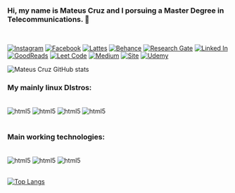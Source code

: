 ### Hi, my name is Mateus Cruz and I porsuing a Master Degree in Telecommunications. 🫶
<br/>

[![Instagram](https://img.shields.io/badge/Instagram-E4405F?style=for-the-badge&logo=instagram&logoColor=white)](https://www.instagram.com/matteuscruz/)
[![Facebook](https://img.shields.io/badge/Facebook-1877F2?style=for-the-badge&logo=facebook&logoColor=white)](https://www.facebook.com/Matteuscruz/)
[![Lattes](https://img.shields.io/badge/Academia-fff?style=for-the-badge&logo=academia&logoColor=black)](http://lattes.cnpq.br/5613080668124303)
[![Behance](https://img.shields.io/badge/-Behance-blue?style=for-the-badge&logo=behance&logoColor=white)]()
[![Research Gate](	https://img.shields.io/badge/Research_Gate-00CCBB.svg?&style=for-the-badge&logo=ResearchGate&logoColor=white)](https://www.researchgate.net/profile/Mateus_Cruz6)
[![Linked In](https://img.shields.io/badge/LinkedIn-0077B5?style=for-the-badge&logo=linkedin&logoColor=white)](https://www.linkedin.com/in/matteuscruz/)
[![GoodReads](https://img.shields.io/badge/Goodreads-372213?style=for-the-badge&logo=goodreads&logoColor=white)](https://www.goodreads.com/user/show/130308663-mateus-cruz)
[![Leet Code](https://img.shields.io/badge/-LeetCode-FFA116?style=for-the-badge&logo=LeetCode&logoColor=black)](https://leetcode.com/matteuscruz/)
[![Medium](https://img.shields.io/badge/Medium-12100E?style=for-the-badge&logo=medium&logoColor=white)](https://medium.com/@mateusraimundodacruz)
[![Site](https://img.shields.io/badge/website-000000?style=for-the-badge&logo=About.me&logoColor=white)](https://www.uaiot.tk/)
[![Udemy](https://img.shields.io/badge/Udemy-EC5252?style=for-the-badge&logo=Udemy&logoColor=white)](https://www.udemy.com/user/matteuscruz/)

![Mateus Cruz GitHub stats](https://github-readme-stats.vercel.app/api?username=matteuscruz&show_icons=true&theme=dracula)

### My mainly linux DIstros:

<div style="display inline_block"><br/>
    <img align="center" alt="html5" src="https://img.shields.io/badge/Arch_Linux-1793D1?style=for-the-badge&logo=arch-linux&logoColor=white" />
    <img align="center" alt="html5" src="https://img.shields.io/badge/Debian-A81D33?style=for-the-badge&logo=debian&logoColor=white" />
    <img align="center" alt="html5" src="https://img.shields.io/badge/Windows-0078D6?style=for-the-badge&logo=windows&logoColor=white" />
    <img align="center" alt="html5" src="	https://img.shields.io/badge/Kali_Linux-557C94?style=for-the-badge&logo=kali-linux&logoColor=white" />
</div><br/)>

### Main working technologies:
<br/>

<img align="center" alt="html5" src="https://img.shields.io/badge/Python-3776AB?style=for-the-badge&logo=python&logoColor=white"/>
<img align="center" alt="html5" src="https://img.shields.io/badge/R-276DC3?style=for-the-badge&logo=r&logoColor=white"/>
<img align="center" alt="html5" src="https://img.shields.io/badge/JavaScript-F7DF1E?style=for-the-badge&logo=javascript&logoColor=black" />

<br/>
<br/>

[![Top Langs](https://github-readme-stats.vercel.app/api/top-langs/?username=matteuscruz)](https://github.com/anuraghazra/github-readme-stats)

